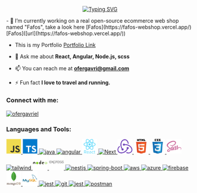 <p align="center">
<a align="center" href="https://git.io/typing-svg"><img src="https://readme-typing-svg.demolab.com?font=Fira+Code&pause=1000&width=435&lines=Ofer+Gavriel+Full+Stack+Developer" alt="Typing SVG" /></a>
</p>
- 🔭 I’m currently working on a real open-source ecommerce web shop named "Fafos",
       take a look here [Fafos](https://fafos-webshop.vercel.app/) [Fafos]([url](https://fafos-webshop.vercel.app/))

- This is my Portfolio [Portfolio Link](https://ofergavriel.vercel.app/)

- 💬 Ask me about **React, Angular, Node.js, scss**

- 📫 You can reach me at **ofergavri@gmail.com**

- ⚡ Fun fact **I love to travel and running.**

<h3 align="left">Connect with me:</h3>
<p align="left">
<a href="https://linkedin.com/in/ofergavriel" target="blank"><img align="center" src="https://raw.githubusercontent.com/rahuldkjain/github-profile-readme-generator/master/src/images/icons/Social/linked-in-alt.svg" alt="ofergavriel" height="30" width="40" /></a>
</p>

<h3 align="left">Languages and Tools:</h3>
<p align="left">
      <a href="https://developer.mozilla.org/en-US/docs/Web/JavaScript" target="_blank" rel="noreferrer"> <img
                  src="https://raw.githubusercontent.com/devicons/devicon/master/icons/javascript/javascript-original.svg"
                  alt="javascript" width="40" height="40" />
      </a>
      <a href="https://www.typescriptlang.org/" target="_blank" rel="noreferrer"> <img
                  src="https://raw.githubusercontent.com/devicons/devicon/master/icons/typescript/typescript-original.svg"
                  alt="typescript" width="40" height="40" />
      </a>
      <a href="https://www.java.com/en/" target="_blank" rel="noreferrer"> <img
                  src="https://www.vectorlogo.zone/logos/java/java-icon.svg" alt="java" width="40" height="40" />
      </a>
      <a href="https://angular.io" target="_blank" rel="noreferrer"> <img
                  src="https://angular.io/assets/images/logos/angular/angular.svg" alt="angular" width="40"
                  height="40" />
      </a>
      <a href="https://reactjs.org/" target="_blank" rel="noreferrer"> <img
                  src="https://raw.githubusercontent.com/devicons/devicon/master/icons/react/react-original-wordmark.svg"
                  alt="react" width="40" height="40" />
      </a>
      <a href="https://nextjs.org/" target="_blank" rel="noreferrer"> <img
                  src="https://www.svgrepo.com/show/354113/nextjs-icon.svg" alt="Next" width="40" height="40" />
      </a>
      <a href="https://redux.js.org" target="_blank" rel="noreferrer"> <img
                  src="https://raw.githubusercontent.com/devicons/devicon/master/icons/redux/redux-original.svg"
                  alt="redux" width="40" height="40" />
      </a>
      <a href="https://www.w3.org/html/" target="_blank" rel="noreferrer"> <img
                  src="https://raw.githubusercontent.com/devicons/devicon/master/icons/html5/html5-original-wordmark.svg"
                  alt="html5" width="40" height="40" />
      </a>
      <a href="https://www.w3schools.com/css/" target="_blank" rel="noreferrer"> <img
                  src="https://raw.githubusercontent.com/devicons/devicon/master/icons/css3/css3-original-wordmark.svg"
                  alt="css3" width="40" height="40" />
      </a>
      <a href="https://sass-lang.com" target="_blank" rel="noreferrer"> <img
                  src="https://raw.githubusercontent.com/devicons/devicon/master/icons/sass/sass-original.svg"
                  alt="sass" width="40" height="40" />
      </a>
      <a href="https://tailwindcss.com/" target="_blank" rel="noreferrer"> <img
                  src="https://www.vectorlogo.zone/logos/tailwindcss/tailwindcss-icon.svg" alt="tailwind" width="40"
                  height="40" />
      </a>
      <a href="https://nodejs.org" target="_blank" rel="noreferrer"> <img
                  src="https://raw.githubusercontent.com/devicons/devicon/master/icons/nodejs/nodejs-original-wordmark.svg"
                  alt="nodejs" width="40" height="40" />
      </a>
      <a href="https://expressjs.com" target="_blank" rel="noreferrer"> <img
                  src="https://raw.githubusercontent.com/devicons/devicon/master/icons/express/express-original-wordmark.svg"
                  alt="express" width="40" height="40" />
      </a>
      <a href="https://nestjs.com/" target="_blank" rel="noreferrer"> <img
                  src="https://www.vectorlogo.zone/logos/nestjs/nestjs-icon.svg" alt="nestjs" width="40" height="40" />
      </a>
      <a href="https://spring.io/" target="_blank" rel="noreferrer"> <img
                  src="https://www.vectorlogo.zone/logos/springio/springio-icon.svg" alt="spring-boot" width="40"
                  height="40" />
      </a>
      <a href="https://aws.amazon.com" target="_blank" rel="noreferrer"> <img
                  src="https://www.svgrepo.com/show/448266/aws.svg" alt="aws" width="40" height="40" />
      </a>
      <a href="https://azure.microsoft.com/en-in/" target="_blank" rel="noreferrer"> <img
                  src="https://www.vectorlogo.zone/logos/microsoft_azure/microsoft_azure-icon.svg" alt="azure"
                  width="40" height="40" />
      </a>
      <a href="https://firebase.google.com/" target="_blank" rel="noreferrer"> <img
                  src="https://www.vectorlogo.zone/logos/firebase/firebase-icon.svg" alt="firebase" width="40"
                  height="40" />
      </a>
      <a href="https://www.mongodb.com/" target="_blank" rel="noreferrer"> <img
                  src="https://raw.githubusercontent.com/devicons/devicon/master/icons/mongodb/mongodb-original-wordmark.svg"
                  alt="mongodb" width="40" height="40" />
      </a>
      <a href="https://www.mysql.com/" target="_blank" rel="noreferrer"> <img
                  src="https://raw.githubusercontent.com/devicons/devicon/master/icons/mysql/mysql-original-wordmark.svg"
                  alt="mysql" width="40" height="40" />
      </a>
      <a href="https://www.apachefriends.org/" target="_blank" rel="noreferrer"> <img
                  src="https://www.svgrepo.com/show/354575/xampp.svg" alt="jest" width="40" height="40" />
      </a>
      <a href="https://git-scm.com/" target="_blank" rel="noreferrer"> <img
                  src="https://www.vectorlogo.zone/logos/git-scm/git-scm-icon.svg" alt="git" width="40" height="40" />
      </a>
      <a href="https://jestjs.io" target="_blank" rel="noreferrer"> <img
                  src="https://www.vectorlogo.zone/logos/jestjsio/jestjsio-icon.svg" alt="jest" width="40"
                  height="40" />
      </a>
      <a href="https://postman.com" target="_blank" rel="noreferrer"> <img
                  src="https://www.vectorlogo.zone/logos/getpostman/getpostman-icon.svg" alt="postman" width="40"
                  height="40" />
      </a>
</p>

